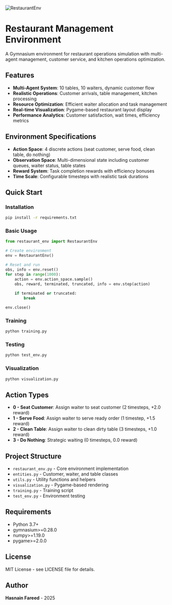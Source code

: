 

![RestaurantEnv](https://github.com/user-attachments/assets/7372a071-0fc2-45ab-b44b-636304d4380e)

# Restaurant Management Environment

A Gymnasium environment for restaurant operations simulation with multi-agent management, customer service, and kitchen operations optimization.

## Features

- **Multi-Agent System**: 10 tables, 10 waiters, dynamic customer flow
- **Realistic Operations**: Customer arrivals, table management, kitchen processing
- **Resource Optimization**: Efficient waiter allocation and task management
- **Real-time Visualization**: Pygame-based restaurant layout display
- **Performance Analytics**: Customer satisfaction, wait times, efficiency metrics

## Environment Specifications

- **Action Space**: 4 discrete actions (seat customer, serve food, clean table, do nothing)
- **Observation Space**: Multi-dimensional state including customer queues, waiter status, table states
- **Reward System**: Task completion rewards with efficiency bonuses
- **Time Scale**: Configurable timesteps with realistic task durations

## Quick Start

### Installation
```bash
pip install -r requirements.txt
```

### Basic Usage
```python
from restaurant_env import RestaurantEnv

# Create environment
env = RestaurantEnv()

# Reset and run
obs, info = env.reset()
for step in range(1000):
    action = env.action_space.sample()
    obs, reward, terminated, truncated, info = env.step(action)
    
    if terminated or truncated:
        break

env.close()
```

### Training
```bash
python training.py
```

### Testing
```bash
python test_env.py
```

### Visualization
```bash
python visualization.py
```

## Action Types

- **0 - Seat Customer**: Assign waiter to seat customer (2 timesteps, +2.0 reward)
- **1 - Serve Food**: Assign waiter to serve ready order (1 timestep, +1.5 reward)
- **2 - Clean Table**: Assign waiter to clean dirty table (3 timesteps, +1.0 reward)
- **3 - Do Nothing**: Strategic waiting (0 timesteps, 0.0 reward)

## Project Structure

- `restaurant_env.py` - Core environment implementation
- `entities.py` - Customer, waiter, and table classes
- `utils.py` - Utility functions and helpers
- `visualization.py` - Pygame-based rendering
- `training.py` - Training script
- `test_env.py` - Environment testing

## Requirements

- Python 3.7+
- gymnasium>=0.28.0
- numpy>=1.19.0
- pygame>=2.0.0

## License

MIT License - see LICENSE file for details.

## Author

**Hasnain Fareed** - 2025 
